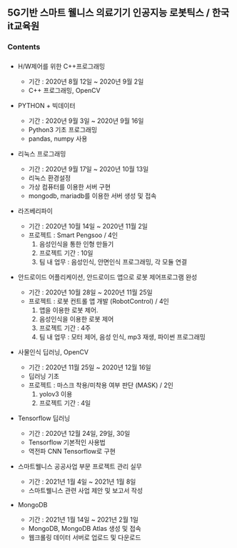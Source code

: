 ## 5G기반 스마트 웰니스 의료기기 인공지능 로봇틱스 / 한국it교육원
### Contents
###
- H/W제어를 위한 C++프로그래밍
    + 기간 : 2020년 8월 12일 ~ 2020년 9월 2일
    + C++ 프로그래밍, OpenCV

- PYTHON + 빅데이터
    + 기간 : 2020년 9월 3일 ~ 2020년 9월 16일
    + Python3 기초 프로그래밍
    + pandas, numpy 사용

- 리눅스 프로그래밍
    + 기간 : 2020년 9월 17일 ~ 2020년 10월 13일
    + 리눅스 환경설정
    + 가상 컴퓨터를 이용한 서버 구현
    + mongodb, mariadb를 이용한 서버 생성 및 접속

- 라즈베리파이
    + 기간 : 2020년 10월 14일 ~ 2020년 11월 2일
    + 프로젝트 : Smart Pengsoo / 4인
        1. 음성인식을 통한 인형 만들기
        2. 프로젝트 기간 : 10일
        3. 팀 내 업무 : 음성인식, 안면인식 프로그래밍, 각 모듈 연결

- 안드로이드 어플리케이션, 안드로이드 앱으로 로봇 제어프로그램 완성
    + 기간 : 2020년 10월 28일 ~ 2020년 11월 25일
    + 프로젝트 : 로봇 컨트롤 앱 개발 (RobotControl) / 4인
        1. 앱을 이용한 로봇 제어.
        2. 음성인식을 이용한 로봇 제어
        3. 프로젝트 기간 : 4주
        4. 팀 내 업무 : 모터 제어, 음성 인식, mp3 재생, 파이썬 프로그래밍

- 사물인식 딥러닝, OpenCV
    + 기간 : 2020년 11월 25일 ~ 2020년 12월 16일
    + 딥러닝 기초
    + 프로젝트 : 마스크 착용/미착용 여부 판단 (MASK) / 2인
        1. yolov3 이용
        2. 프로젝트 기간 : 4일

- Tensorflow 딥러닝
    + 기간 : 2020년 12월 24일, 29일, 30일
    + Tensorflow 기본적인 사용법
    + 역전파 CNN Tensorflow로 구현

- 스마트웰니스 공공사업 부문 프로젝트 관리 실무
    + 기간 : 2021년 1월 4일 ~ 2021년 1월 8일
    + 스마트웰니스 관련 사업 제안 및 보고서 작성

- MongoDB
    + 기간 : 2021년 1월 14일 ~ 2021년 2월 1일
    + MongoDB, MongoDB Atlas 생성 및 접속
    + 웹크롤링 데이터 서버로 업로드 및 다운로드
